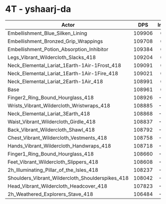 # 4T - yshaarj-da
| Actor | DPS | Increase |
|---|:---:|:---:|
|Embellishment_Blue_Silken_Lining|109906|0.87%|
|Embellishment_Bronzed_Grip_Wrappings|109708|0.69%|
|Embellishment_Potion_Absorption_Inhibitor|109384|0.39%|
|Legs_Vibrant_Wildercloth_Slacks_418|109204|0.22%|
|Neck_Elemental_Lariat_1Earth-1Air-1Frost_418|109091|0.12%|
|Neck_Elemental_Lariat_1Earth-1Air-1Fire_418|109021|0.06%|
|Neck_Elemental_Lariat_2Earth-1Air_418|108991|0.03%|
|Base|108961|0.00%|
|Finger2_Ring_Bound_Hourglass_418|108926|-0.03%|
|Wrists_Vibrant_Wildercloth_Wristwraps_418|108885|-0.07%|
|Neck_Elemental_Lariat_3Earth_418|108868|-0.08%|
|Waist_Vibrant_Wildercloth_Girdle_418|108837|-0.11%|
|Back_Vibrant_Wildercloth_Shawl_418|108792|-0.15%|
|Chest_Vibrant_Wildercloth_Vestments_418|108758|-0.19%|
|Hands_Vibrant_Wildercloth_Handwraps_418|108718|-0.22%|
|Finger1_Ring_Bound_Hourglass_418|108660|-0.28%|
|Feet_Vibrant_Wildercloth_Slippers_418|108608|-0.32%|
|2h_Illuminating_Pillar_of_the_Isles_418|108237|-0.66%|
|Shoulders_Vibrant_Wildercloth_Shoulderspikes_418|108042|-0.84%|
|Head_Vibrant_Wildercloth_Headcover_418|107823|-1.04%|
|2h_Weathered_Explorers_Stave_418|106484|-2.27%|
